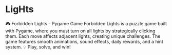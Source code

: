 # LigHts
🎮 Forbidden Lights - Pygame Game Forbidden Lights is a puzzle game built with Pygame, where you must turn on all lights by strategically clicking them. Each move affects adjacent lights, creating unique challenges. The game features smooth animations, sound effects, daily rewards, and a hint system.  💡 Play, solve, and win!
